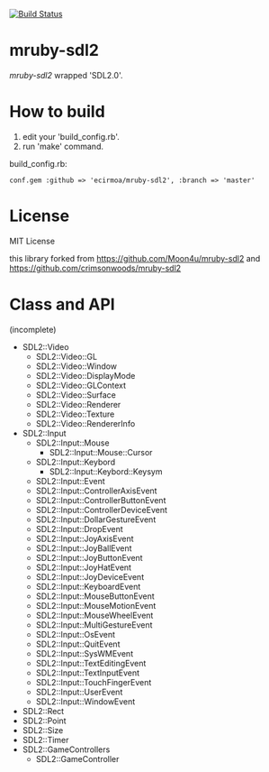 [![Build Status](https://travis-ci.org/ecirmoa/mruby-sdl2.svg?branch=master)](https://travis-ci.org/ecirmoa/mruby-sdl2)

# mruby-sdl2

_mruby-sdl2_ wrapped 'SDL2.0'.

# How to build

1. edit your 'build_config.rb'.
2. run 'make' command.

build_config.rb:

    conf.gem :github => 'ecirmoa/mruby-sdl2', :branch => 'master'

# License

MIT License

this library forked from https://github.com/Moon4u/mruby-sdl2 and https://github.com/crimsonwoods/mruby-sdl2

# Class and API

(incomplete)

- SDL2::Video
  - SDL2::Video::GL
  - SDL2::Video::Window
  - SDL2::Video::DisplayMode
  - SDL2::Video::GLContext
  - SDL2::Video::Surface
  - SDL2::Video::Renderer
  - SDL2::Video::Texture
  - SDL2::Video::RendererInfo  
- SDL2::Input
  - SDL2::Input::Mouse
    - SDL2::Input::Mouse::Cursor
  - SDL2::Input::Keybord
    - SDL2::Input::Keybord::Keysym
  - SDL2::Input::Event
  - SDL2::Input::ControllerAxisEvent
  - SDL2::Input::ControllerButtonEvent
  - SDL2::Input::ControllerDeviceEvent
  - SDL2::Input::DollarGestureEvent
  - SDL2::Input::DropEvent
  - SDL2::Input::JoyAxisEvent
  - SDL2::Input::JoyBallEvent
  - SDL2::Input::JoyButtonEvent
  - SDL2::Input::JoyHatEvent
  - SDL2::Input::JoyDeviceEvent
  - SDL2::Input::KeyboardEvent
  - SDL2::Input::MouseButtonEvent
  - SDL2::Input::MouseMotionEvent
  - SDL2::Input::MouseWheelEvent
  - SDL2::Input::MultiGestureEvent
  - SDL2::Input::OsEvent
  - SDL2::Input::QuitEvent
  - SDL2::Input::SysWMEvent
  - SDL2::Input::TextEditingEvent
  - SDL2::Input::TextInputEvent
  - SDL2::Input::TouchFingerEvent
  - SDL2::Input::UserEvent
  - SDL2::Input::WindowEvent
- SDL2::Rect
- SDL2::Point
- SDL2::Size
- SDL2::Timer
- SDL2::GameControllers
  - SDL2::GameController
